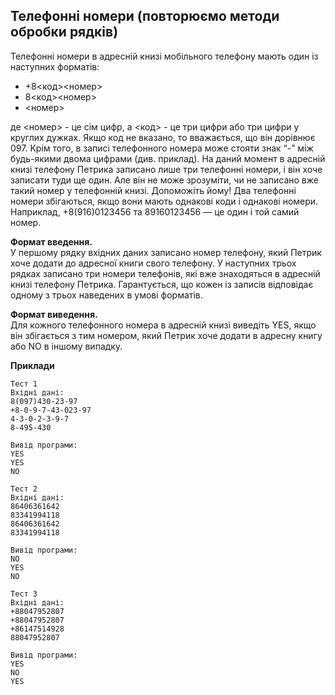## Телефонні номери (повторюємо методи обробки рядків)
Телефонні номери в адресній книзі мобільного телефону мають один із наступних форматів:
- +8<код><номер>
- 8<код><номер>
- <номер>

де <номер> - це сім цифр, а <код> - це три цифри або три цифри у круглих дужках. Якщо код не вказано, 
то вважається, що він дорівнює 097. Крім того, в записі телефонного номера може стояти знак “-” між 
будь-якими двома цифрами (див. приклад). На даний момент в адресній книзі телефону Петрика записано 
лише три телефонні номери, і він хоче записати туди ще один. Але він не може зрозуміти, чи не 
записано вже такий номер у телефонній книзі. Допоможіть йому! Два телефонні номери збігаються, якщо 
вони мають однакові коди і однакові номери. Наприклад, +8(916)0123456 та 89160123456 — це один і той 
самий номер.

**Формат введення.**  
У першому рядку вхідних даних записано номер телефону, який Петрик хоче додати 
до адресної книги свого телефону. У наступних трьох рядках записано три номери телефонів, які вже 
знаходяться в адресній книзі телефону Петрика. Гарантується, що кожен із записів відповідає одному 
з трьох наведених в умові форматів.

**Формат виведення.**  
Для кожного телефонного номера в адресній книзі виведіть YES, якщо він збігається з тим номером, 
який Петрик хоче додати в адресну книгу або NO в іншому випадку.

**Приклади**
```
Тест 1
Вхідні дані:
8(097)430-23-97
+8-0-9-7-43-023-97
4-3-0-2-3-9-7
8-495-430

Вивід програми:
YES
YES
NO

Тест 2
Вхідні дані:
86406361642
83341994118
86406361642
83341994118

Вивід програми:
NO
YES
NO

Тест 3
Вхідні дані:
+88047952807
+88047952807
+86147514928
88047952807

Вивід програми:
YES
NO
YES
```